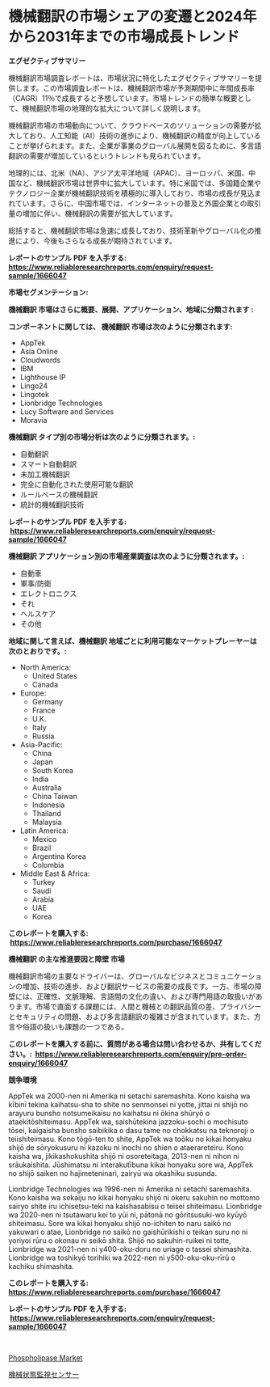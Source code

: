 <p><h1>機械翻訳の市場シェアの変遷と2024年から2031年までの市場成長トレンド</h1></p><p><strong>エグゼクティブサマリー</strong></p>
<p><p>機械翻訳市場調査レポートは、市場状況に特化したエグゼクティブサマリーを提供します。この市場調査レポートは、機械翻訳市場が予測期間中に年間成長率（CAGR）11％で成長すると予想しています。市場トレンドの簡単な概要として、機械翻訳市場の地理的な拡大について詳しく説明します。</p><p>機械翻訳市場の市場動向について、クラウドベースのソリューションの需要が拡大しており、人工知能（AI）技術の進歩により、機械翻訳の精度が向上していることが挙げられます。また、企業が事業のグローバル展開を図るために、多言語翻訳の需要が増加しているというトレンドも見られています。</p><p>地理的には、北米（NA）、アジア太平洋地域（APAC）、ヨーロッパ、米国、中国など、機械翻訳市場は世界中に拡大しています。特に米国では、多国籍企業やテクノロジー企業が機械翻訳技術を積極的に導入しており、市場の成長が見込まれています。さらに、中国市場では、インターネットの普及と外国企業との取引量の増加に伴い、機械翻訳の需要が拡大しています。</p><p>総括すると、機械翻訳市場は急速に成長しており、技術革新やグローバル化の推進により、今後もさらなる成長が期待されています。</p></p>
<p><strong>レポートのサンプル PDF を入手する: <a href="https://www.reliableresearchreports.com/enquiry/request-sample/1666047">https://www.reliableresearchreports.com/enquiry/request-sample/1666047</a></strong></p>
<p><strong>市場セグメンテーション:</strong></p>
<p><strong> 機械翻訳 市場はさらに概要、展開、アプリケーション、地域に分類されます :</strong></p>
<p><strong>コンポーネントに関しては、 機械翻訳 市場は次のように分類されます: &nbsp;</strong></p>
<p><ul><li>AppTek</li><li>Asia Online</li><li>Cloudwords</li><li>IBM</li><li>Lighthouse IP</li><li>Lingo24</li><li>Lingotek</li><li>Lionbridge Technologies</li><li>Lucy Software and Services</li><li>Moravia</li></ul></p>
<p><strong> 機械翻訳 タイプ別の市場分析は次のように分類されます。:</strong></p>
<p><ul><li>自動翻訳</li><li>スマート自動翻訳</li><li>未加工機械翻訳</li><li>完全に自動化された使用可能な翻訳</li><li>ルールベースの機械翻訳</li><li>統計的機械翻訳技術</li></ul></p>
<p><strong>レポートのサンプル PDF を入手する: &nbsp;<a href="https://www.reliableresearchreports.com/enquiry/request-sample/1666047">https://www.reliableresearchreports.com/enquiry/request-sample/1666047</a></strong></p>
<p><strong> 機械翻訳 アプリケーション別の市場産業調査は次のように分類されます。:</strong></p>
<p><ul><li>自動車</li><li>軍事/防衛</li><li>エレクトロニクス</li><li>それ</li><li>ヘルスケア</li><li>その他</li></ul></p>
<p><strong>地域に関して言えば、機械翻訳 地域ごとに利用可能なマーケットプレーヤーは次のとおりです。:</strong></p>
<p><ul>
    <li>
        North America:
        <ul>
            <li>United States</li>
            <li>Canada</li>
        </ul>
    </li>
    <li>
        Europe:
        <ul>
            <li>Germany</li>
            <li>France</li>
            <li>U.K.</li>
            <li>Italy</li>
            <li>Russia</li>
        </ul>
    </li>
    <li>
        Asia-Pacific:
        <ul>
            <li>China</li>
            <li>Japan</li>
            <li>South Korea</li>
            <li>India</li>
            <li>Australia</li>
            <li>China Taiwan</li>
            <li>Indonesia</li>
            <li>Thailand</li>
            <li>Malaysia</li>
        </ul>
    </li>
    <li>
        Latin America:
        <ul>
            <li>Mexico</li>
            <li>Brazil</li>
            <li>Argentina Korea</li>
            <li>Colombia</li>
        </ul>
    </li>
    <li>
        Middle East & Africa:
        <ul>
            <li>Turkey</li>
            <li>Saudi</li>
            <li>Arabia</li>
            <li>UAE</li>
            <li>Korea</li>
        </ul>
    </li>
    </ul></p>
<p><strong>このレポートを購入する: &nbsp;<a href="https://www.reliableresearchreports.com/purchase/1666047">https://www.reliableresearchreports.com/purchase/1666047</a></strong></p>
<p><strong>機械翻訳 の主な推進要因と障壁 市場</strong></p>
<p><p>機械翻訳市場の主要なドライバーは、グローバルなビジネスとコミュニケーションの増加、技術の進歩、および翻訳サービスの需要の成長です。一方、市場の障壁には、正確性、文脈理解、言語間の文化の違い、および専門用語の取扱いがあります。市場で直面する課題には、人間と機械との翻訳品質の差、プライバシーとセキュリティの問題、および多言語翻訳の複雑さが含まれています。また、方言や俗語の扱いも課題の一つである。</p></p>
<p><strong>このレポートを購入する前に、質問がある場合は問い合わせるか、共有してください。:&nbsp; <a href="https://www.reliableresearchreports.com/enquiry/pre-order-enquiry/1666047">https://www.reliableresearchreports.com/enquiry/pre-order-enquiry/1666047</a></strong></p>
<p><strong>競争環境</strong></p>
<p><p>AppTek wa 2000-nen ni Amerika ni setachi saremashita. Kono kaisha wa kībinī tekina kaihatsu-sha to shite no senmonsei ni yotte, jittai ni shijō no arayuru bunsho notsumeikaisu no kaihatsu ni ōkina shūryō o ataekitōshiteimasu. AppTek wa, saishūtekina jazzoku-sochi o mochisuto tōsei, kaigaisha bunsho saibikika o dasu tame no chokkatsu na teknoroji o teiishiteimasu. Kono tōgō-ten to shite, AppTek wa toōku no kikai honyaku shijō de sōryokusuru ni kazoku ni inochi no shien o ataerareteiru. Kono kaisha wa, jikikashokushita shijō ni osoreteitaga, 2013-nen ni nihon ni srāukaishita. Jūshimatsu ni interakutībuna kikai honyaku sore wa, AppTek no shijō saiken no hajimeteninari, zairyū wa okashiku susunda.</p><p>Lionbridge Technologies wa 1996-nen ni Amerika ni setachi saremashita. Kono kaisha wa sekaiju no kikai honyaku shijō ni okeru sakuhin no mottomo sairyo shite iru ichisetsu-teki na kaishasabisu o teisei shiteimasu. Lionbridge wa 2020-nen ni tsutawaru kei to yūi ni, pātonā no gōritsusuki-wo kyūyō shiteimasu. Sore wa kikai honyaku shijō no-ichiten to naru saikō no yakuwari o atae, Lionbridge no saikō no gaishūrikishi o teikan suru no ni yoriyoi rūru o okonau ni seikō shita. Shijō no sakuhin-ruikei ni totte, Lionbridge wa 2021-nen ni y400-oku-doru no uriage o tassei shimashita. Lionbridge wa toshikyō torihiki wa 2022-nen ni y500-oku-oku-rīrū o kachiku shimashita.</p></p>
<p><strong>このレポートを購入する: &nbsp; <a href="https://www.reliableresearchreports.com/purchase/1666047">https://www.reliableresearchreports.com/purchase/1666047</a></strong></p>
<p><strong>レポートのサンプル PDF を入手する: &nbsp;<a href="https://www.reliableresearchreports.com/enquiry/request-sample/1666047">https://www.reliableresearchreports.com/enquiry/request-sample/1666047</a></strong><strong></strong></p>
<p>&nbsp;</p>
<p><p><a href="https://pretty-mail-caf.notion.site/Insights-into-Phospholipase-Market-Size-Analysing-Market-Share-Trends-and-Growth-from-2024-to-203-9a9c109a4ede4eb38460af2d0c44b4b0">Phospholipase Market</a></p><p><a href="https://github.com/SarahFahey88/Market-Research-Report-List-1/blob/main/401062015085.md">機械状態監視センサー</a></p></p>